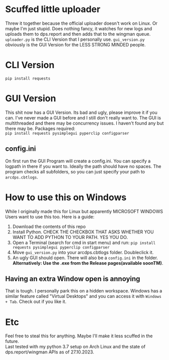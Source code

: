 # Scuffed little uploader
Threw it together because the official uploader doesn't work on Linux. Or maybe I'm just stupid.
Does nothing fancy, it watches for new logs and uploads them to dps.report and then adds that to the wingman queue.
```uploader.py``` is the CLI Version that I personally use. ```gui_version.py``` obviously is the GUI Version for the LESS STRONG MINDED people. 

# CLI Version
 ```pip install requests```
# GUI Version
This shit now has a GUI Version. Its bad and ugly, please improve it if you can. I've never made a GUI before and I still don't really want to. The GUI is multithreaded and there may be concurrency issues. I haven't found any but there may be. Packages required:\
```pip install requests pysimplegui pyperclip configparser```
## config.ini
On first run the GUI Program will create a config.ini. You can specify a logpath in there if you want to. Ideally the path should have no spaces. The program checks all subfolders, so you can just specify your path to ```arcdps.cbtlogs```.
# How to use this on Windows
While I originally made this for Linux but apparently MICROSOFT WINDOWS Users want to use this too. Here is a guide:
1. Download the contents of this repo
2. Install Python. CHECK THE CHECKBOX THAT ASKS WHETHER YOU WANT TO ADD PYTHON TO YOUR PATH. YES YOU DO.
3. Open a Terminal (search for cmd in start menu) and run: ```pip install requests pysimplegui pyperclip configparser```
4. Move ```gui_version.py``` into your arcdps.cbtlogs folder. Doubleclick it.
5. An ugly GUI should open. There will also be a ```config.ini``` in the folder.<br>
__Alternatively: Use the .exe from the Release pages(available soonTM)__.
## Having an extra Window open is annoying
That is tough. I personally park this on a hidden workspace. Windows has a similar feature called "Virtual Desktops" and you can access it with ```Windows + Tab```. Check out if you like it.
# Etc
Feel free to steal this for anything. Maybe I'll make it less scuffed in the future.<br>
Last tested with my python 3.7 setup on Arch Linux and the state of dps.report/wingman APIs as of 27.10.2023.